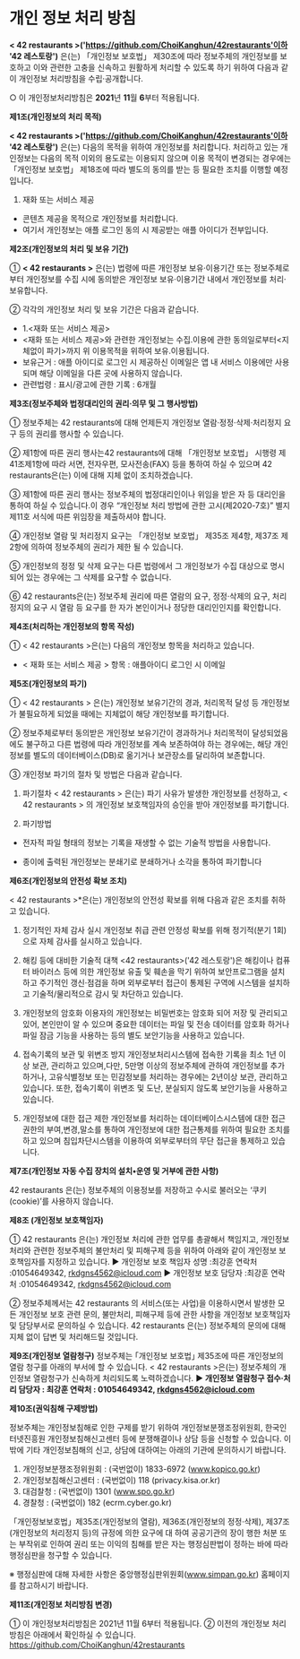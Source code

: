 # 개인 정보 처리 방침

**< 42 restaurants >('https://github.com/ChoiKanghun/42restaurants'이하 '42 레스토랑')** 은(는) 「개인정보 보호법」 제30조에 따라 정보주체의 개인정보를 보호하고 이와 관련한 고충을 신속하고 원활하게 처리할 수 있도록 하기 위하여 다음과 같이 개인정보 처리방침을 수립·공개합니다.

○ 이 개인정보처리방침은 **2021**년 **11**월 **6**부터 적용됩니다.



**제1조(개인정보의 처리 목적)**

**< 42 restaurants >('https://github.com/ChoiKanghun/42restaurants'이하 '42 레스토랑')** 은(는) 다음의 목적을 위하여 개인정보를 처리합니다. 처리하고 있는 개인정보는 다음의 목적 이외의 용도로는 이용되지 않으며 이용 목적이 변경되는 경우에는 「개인정보 보호법」 제18조에 따라 별도의 동의를 받는 등 필요한 조치를 이행할 예정입니다.

1. 재화 또는 서비스 제공

- 콘텐츠 제공을 목적으로 개인정보를 처리합니다.
- 여기서 개인정보는 애플 로그인 동의 시 제공받는 애플 아이디가 전부입니다.




**제2조(개인정보의 처리 및 보유 기간)**

① **< 42 restaurants >** 은(는) 법령에 따른 개인정보 보유·이용기간 또는 정보주체로부터 개인정보를 수집 시에 동의받은 개인정보 보유·이용기간 내에서 개인정보를 처리·보유합니다.

② 각각의 개인정보 처리 및 보유 기간은 다음과 같습니다.

- 1.<재화 또는 서비스 제공>
- <재화 또는 서비스 제공>와 관련한 개인정보는 수집.이용에 관한 동의일로부터<지체없이 파기>까지 위 이용목적을 위하여 보유.이용됩니다.
- 보유근거 : 애플 아이디로 로그인 시 제공하신 이메일은 앱 내 서비스 이용에만 사용되며 해당 이메일을 다른 곳에 사용하지 않습니다.
- 관련법령 : 표시/광고에 관한 기록 : 6개월





**제3조(정보주체와 법정대리인의 권리·의무 및 그 행사방법)**



① 정보주체는 42 restaurants에 대해 언제든지 개인정보 열람·정정·삭제·처리정지 요구 등의 권리를 행사할 수 있습니다.

② 제1항에 따른 권리 행사는42 restaurants에 대해 「개인정보 보호법」 시행령 제41조제1항에 따라 서면, 전자우편, 모사전송(FAX) 등을 통하여 하실 수 있으며 42 restaurants은(는) 이에 대해 지체 없이 조치하겠습니다.

③ 제1항에 따른 권리 행사는 정보주체의 법정대리인이나 위임을 받은 자 등 대리인을 통하여 하실 수 있습니다.이 경우 “개인정보 처리 방법에 관한 고시(제2020-7호)” 별지 제11호 서식에 따른 위임장을 제출하셔야 합니다.

④ 개인정보 열람 및 처리정지 요구는 「개인정보 보호법」 제35조 제4항, 제37조 제2항에 의하여 정보주체의 권리가 제한 될 수 있습니다.

⑤ 개인정보의 정정 및 삭제 요구는 다른 법령에서 그 개인정보가 수집 대상으로 명시되어 있는 경우에는 그 삭제를 요구할 수 없습니다.

⑥ 42 restaurants은(는) 정보주체 권리에 따른 열람의 요구, 정정·삭제의 요구, 처리정지의 요구 시 열람 등 요구를 한 자가 본인이거나 정당한 대리인인지를 확인합니다.





**제4조(처리하는 개인정보의 항목 작성)**

① < 42 restaurants >은(는) 다음의 개인정보 항목을 처리하고 있습니다.

- < 재화 또는 서비스 제공 >
  항목 : 애플아이디 로그인 시 이메일





**제5조(개인정보의 파기)**


① < 42 restaurants > 은(는) 개인정보 보유기간의 경과, 처리목적 달성 등 개인정보가 불필요하게 되었을 때에는 지체없이 해당 개인정보를 파기합니다.

② 정보주체로부터 동의받은 개인정보 보유기간이 경과하거나 처리목적이 달성되었음에도 불구하고 다른 법령에 따라 개인정보를 계속 보존하여야 하는 경우에는, 해당 개인정보를 별도의 데이터베이스(DB)로 옮기거나 보관장소를 달리하여 보존합니다.

③ 개인정보 파기의 절차 및 방법은 다음과 같습니다.
1. 파기절차
< 42 restaurants > 은(는) 파기 사유가 발생한 개인정보를 선정하고, < 42 restaurants > 의 개인정보 보호책임자의 승인을 받아 개인정보를 파기합니다.

2. 파기방법

* 전자적 파일 형태의 정보는 기록을 재생할 수 없는 기술적 방법을 사용합니다.

* 종이에 출력된 개인정보는 분쇄기로 분쇄하거나 소각을 통하여 파기합니다





**제6조(개인정보의 안전성 확보 조치)**

< 42 restaurants >*은(는) 개인정보의 안전성 확보를 위해 다음과 같은 조치를 취하고 있습니다. 

1. 정기적인 자체 감사 실시 개인정보 취급 관련 안정성 확보를 위해 정기적(분기 1회)으로 자체 감사를 실시하고 있습니다.

2. 해킹 등에 대비한 기술적 대책
<42 restaurants>('42 레스토랑')은 해킹이나 컴퓨터 바이러스 등에 의한 개인정보 유출 및 훼손을 막기 위하여 보안프로그램을 설치하고 주기적인 갱신·점검을 하며 외부로부터 접근이 통제된 구역에 시스템을 설치하고 기술적/물리적으로 감시 및 차단하고 있습니다.

3. 개인정보의 암호화
이용자의 개인정보는 비밀번호는 암호화 되어 저장 및 관리되고 있어, 본인만이 알 수 있으며 중요한 데이터는 파일 및 전송 데이터를 암호화 하거나 파일 잠금 기능을 사용하는 등의 별도 보안기능을 사용하고 있습니다.

4. 접속기록의 보관 및 위변조 방지
개인정보처리시스템에 접속한 기록을 최소 1년 이상 보관, 관리하고 있으며,다만, 5만명 이상의 정보주체에 관하여 개인정보를 추가하거나, 고유식별정보 또는 민감정보를 처리하는 경우에는 2년이상 보관, 관리하고 있습니다.
또한, 접속기록이 위변조 및 도난, 분실되지 않도록 보안기능을 사용하고 있습니다.

5. 개인정보에 대한 접근 제한
개인정보를 처리하는 데이터베이스시스템에 대한 접근권한의 부여,변경,말소를 통하여 개인정보에 대한 접근통제를 위하여 필요한 조치를 하고 있으며 침입차단시스템을 이용하여 외부로부터의 무단 접근을 통제하고 있습니다.



**제7조(개인정보 자동 수집 장치의 설치•운영 및 거부에 관한 사항)**

42 restaurants 은(는) 정보주체의 이용정보를 저장하고 수시로 불러오는 ‘쿠키(cookie)’를 사용하지 않습니다.

**제8조 (개인정보 보호책임자)**

① 42 restaurants 은(는) 개인정보 처리에 관한 업무를 총괄해서 책임지고, 개인정보 처리와 관련한 정보주체의 불만처리 및 피해구제 등을 위하여 아래와 같이 개인정보 보호책임자를 지정하고 있습니다.
▶ 개인정보 보호 책임자 성명 :최강훈 연락처 :01054649342, rkdgns4562@icloud.com
▶ 개인정보 보호 담당자 :최강훈 연락처 :01054649342, rkdgns4562@icloud.com

② 정보주체께서는 42 restaurants 의 서비스(또는 사업)을 이용하시면서 발생한 모든 개인정보 보호 관련 문의, 불만처리, 피해구제 등에 관한 사항을 개인정보 보호책임자 및 담당부서로 문의하실 수 있습니다. 42 restaurants 은(는) 정보주체의 문의에 대해 지체 없이 답변 및 처리해드릴 것입니다.

**제9조(개인정보 열람청구)**
정보주체는 ｢개인정보 보호법｣ 제35조에 따른 개인정보의 열람 청구를 아래의 부서에 할 수 있습니다.
< 42 restaurants >은(는) 정보주체의 개인정보 열람청구가 신속하게 처리되도록 노력하겠습니다.
**▶ 개인정보 열람청구 접수·처리 담당자 : 최강훈 연락처 : 01054649342, rkdgns4562@icloud.com**

**제10조(권익침해 구제방법)**

정보주체는 개인정보침해로 인한 구제를 받기 위하여 개인정보분쟁조정위원회, 한국인터넷진흥원 개인정보침해신고센터 등에 분쟁해결이나 상담 등을 신청할 수 있습니다. 이 밖에 기타 개인정보침해의 신고, 상담에 대하여는 아래의 기관에 문의하시기 바랍니다.

1. 개인정보분쟁조정위원회 : (국번없이) 1833-6972 (www.kopico.go.kr)
2. 개인정보침해신고센터 : (국번없이) 118 (privacy.kisa.or.kr)
3. 대검찰청 : (국번없이) 1301 (www.spo.go.kr)
4. 경찰청 : (국번없이) 182 (ecrm.cyber.go.kr)

「개인정보보호법」제35조(개인정보의 열람), 제36조(개인정보의 정정·삭제), 제37조(개인정보의 처리정지 등)의 규정에 의한 요구에 대 하여 공공기관의 장이 행한 처분 또는 부작위로 인하여 권리 또는 이익의 침해를 받은 자는 행정심판법이 정하는 바에 따라 행정심판을 청구할 수 있습니다.

※ 행정심판에 대해 자세한 사항은 중앙행정심판위원회(www.simpan.go.kr) 홈페이지를 참고하시기 바랍니다.

**제11조(개인정보 처리방침 변경)**

① 이 개인정보처리방침은 2021년 11월 6부터 적용됩니다.
② 이전의 개인정보 처리방침은 아래에서 확인하실 수 있습니다. https://github.com/ChoiKanghun/42restaurants
